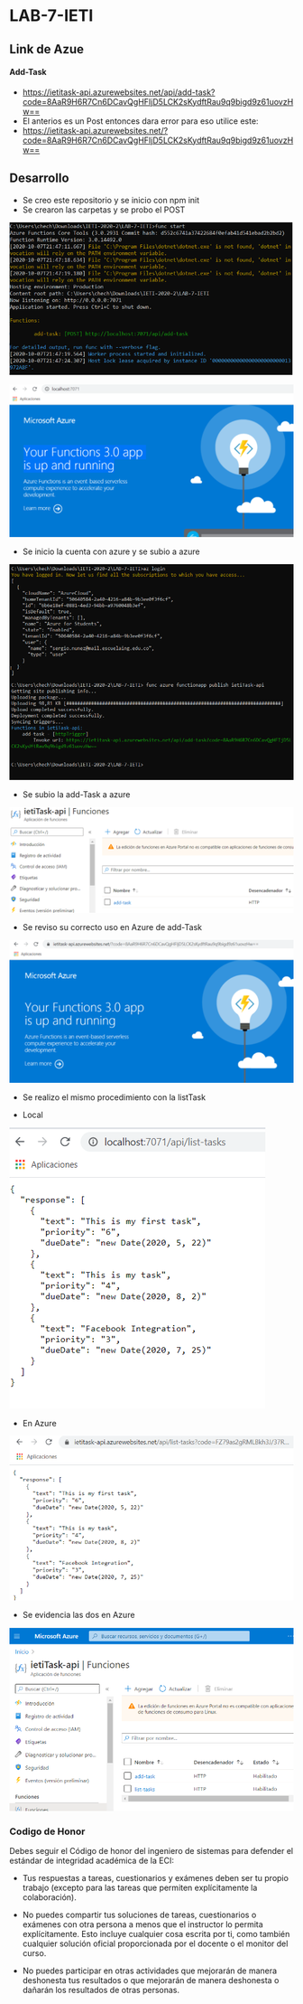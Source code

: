 # LAB-7-IETI 

## Link de Azue
#### Add-Task
- https://ietitask-api.azurewebsites.net/api/add-task?code=8AaR9H6R7Cn6DCavQgHFIjD5LCK2sKydftRau9q9bigd9z61uovzHw==
- El anterios es un Post entonces dara error para eso utilice este:
- https://ietitask-api.azurewebsites.net/?code=8AaR9H6R7Cn6DCavQgHFIjD5LCK2sKydftRau9q9bigd9z61uovzHw==

## Desarrollo

- Se creo este repositorio y se inicio con npm init
- Se crearon las carpetas y se probo el POST 

![Imagenes](https://github.com/checho1998/LAB-7-IETI/blob/main/Imagenes/pruebaLocal.PNG)

![Imagenes](https://github.com/checho1998/LAB-7-IETI/blob/main/Imagenes/Local.PNG)

- Se inicio la cuenta con azure y se subio a azure

![Imagenes](https://github.com/checho1998/LAB-7-IETI/blob/main/Imagenes/fin1.PNG)

- Se subio la add-Task a azure

![Imagenes](https://github.com/checho1998/LAB-7-IETI/blob/main/Imagenes/add-Task.PNG)

- Se reviso su correcto uso en Azure de add-Task

![Imagenes](https://github.com/checho1998/LAB-7-IETI/blob/main/Imagenes/EnAzure.PNG)

- Se realizo el mismo procedimiento con la listTask 

- Local

![Imagenes](https://github.com/checho1998/LAB-7-IETI/blob/main/Imagenes/LocalList.PNG)

- En Azure 

![Imagenes](https://github.com/checho1998/LAB-7-IETI/blob/main/Imagenes/azureList.PNG)

- Se evidencia las dos en Azure

![Imagenes](https://github.com/checho1998/LAB-7-IETI/blob/main/Imagenes/lasDos.PNG)



### Codigo de Honor

Debes seguir el Código de honor del ingeniero de sistemas para defender el estándar de integridad académica de la ECI:

- Tus respuestas a tareas, cuestionarios y exámenes deben ser tu propio trabajo (excepto para las tareas que permiten explícitamente la colaboración).

- No puedes compartir tus soluciones de tareas, cuestionarios o exámenes con otra persona a menos que el instructor lo permita explícitamente. Esto incluye cualquier cosa escrita por ti, como también cualquier solución oficial proporcionada por el docente o el monitor del curso.

- No puedes participar en otras actividades que mejorarán de manera deshonesta tus resultados o que mejorarán de manera deshonesta o dañarán los resultados de otras personas.
